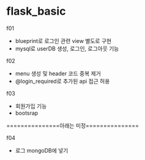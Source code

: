 # flask_basic

f01
- blueprint로 로그인 관련 view 별도로 구현
- mysql로 userDB 생성, 로그인, 로그아웃 기능

f02
- menu 생성 및 header 코드 중복 제거
- @login_required로 추가된 api 접근 허용

f03
- 회원가입 기능
- bootsrap

===============아래는 미정===============

f04
- 로그 mongoDB에 넣기
